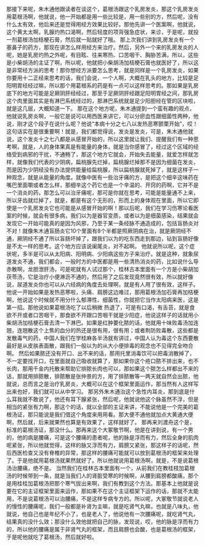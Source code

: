 那接下来呢，朱木通他跟读者在谈这个，葛根汤跟这个乳房发炎，那这个乳房发炎用葛根汤啊，他就说，他一开始都是用一些比较是，用一些别的方，然后呢，没有什么太有效，他后来还是觉得用经方效果比较好。那他先讲一个医案啊，他就说，这个黄太太啊，乳腺灼热口渴啊，然后轻度的项背强急症状，来诊，于是呢，就投一剂葛根汤加桔梗石膏，然后就一贴就好了哦。
那上次我们讲到乳房发炎有一个塞鼻子的药方，那现在讲怎么样用经方来治疗。然后，另外一个来的乳房发炎的人呢，她是乳房灼热之外呢，有目眩、往来寒热、口苦咽干、胸胁苦满，所以，这些是小柴胡汤的主证了啊，所以呢，他就把小柴胡汤加桔梗石膏也就医好了，所以这是非常经方派的思考！那你想经方派要怎么思考，就是同样是一个乳房发炎，如果你要用十二正经来思考的话，我们会说，一个人啊，大概在乳头的地方，比较是足阳明胃经经过嘛，所以那个用葛根系的药是有一点可以这样思考的。那如果是乳房底下的地方可能是足厥阴肝经经过，那至于足厥阴肝经跟足阳明胃经之间，那乳房这个肉里面其实是有淋巴系统经过的，那淋巴系统就是足少阳胆经在管的区块啦，就是这几层，大概知道一下。
那在这个地方呢，朱木通提到一个蛮有趣的观点，他就说乳房炎啊，一般它是说可以用西医来讲它，可以分瘀血性跟细菌性两种，他说，刚才这个段子在说什么呢？他说“本病十分之七八以发热恶寒颤栗开始”，哎！这句话实在是很重要啊！就是，我们都觉得说，发炎是发炎，可是，朱木通他就说，这个发炎十之七八都是从感冒开始的，所以这里就让我们、提醒我们有一种思考啊，就是，人的身体果真是有能量的身体，就是当你感冒了，经过这个区域的经络受到病邪的干扰，不通畅了，那这个地方它就会，开始失去能量，就爱怎样就怎样，就像我们代表的少阴病，扁桃腺先烂掉，扁桃腺烂掉那不是因为细菌在发炎，而是因为少阴经没有办法提供能量给扁桃腺，所以扁桃腺就死掉了，就是这样子一种观念，就是从能量的角度。就像中医有一些治牙痛的方，是把这个细辛这味药在嘴巴里面嚼或者怎么样，那细辛这个药它也是一个辛温的、开窍的药啊，它并不是一个消炎的药，那怎么可以治牙痛呢，那可是你就在思考，可能是能量通不上来，所以牙齿就烂掉了，就是，都是有这个无形的，形而上的身体观在里面，所以它即使是一个乳房发炎它也可能是从感冒开始的啊！那以后呢，我们在学习伤寒论看医案的时候，就会有很多病，我们以为是器官变质，或者以为是细菌感染，结果就会发现它一开始可能真的是因为风邪，乃至于某一条经脉不通造成的，包括盲肠炎对不对！就像朱木通盲肠炎它10个里面有8个半都是照厥阴病在治，就是厥阴经不通，厥阴经不通了所以盲肠坏掉了，跟我们以为的吃东西走到那边，钻到盲肠好像是不太一样的思考。这个地方应该说阑尾炎，对不起啊。
他就说所以呢，这个症状呢，多半是可以从太阳病、阳明病、少阳病这些方子来治疗。就是这种，就象尿道发炎不通，我们都会，一般时方的中医都是用一些清热消炎的药，比如说什么导赤散啊，龙胆泄肝汤，可是呢就有人试过那个，桂林古本里面有一个方是小柴胡加茯苓汤，它是治疗小便淋沥不通的，然后用了之后发现竟然很有效，所以就好像说，尿道发炎你也可以从六经病的角度去处理啊，就是有人用了很有效，这样子。
他说一开始如果是发热恶寒啦，头痛、肩膀这边难过，那用葛根汤加石膏再加桔梗啊，他说这个时候就不用分什么郁滞性、细菌性，你就把它当作太阳病来医，这是第一招。那他说如果葛根汤吃了以后稍微 热退了，可是有口渴，有舌苔，就是食欲不开或者口苦咽干，那食欲不开跟口苦咽干就是少阳症，他说这样子的话就用小柴胡汤加桔梗石膏去清一下淋巴。如果是红肿要化脓的话，他就用十味败毒汤加连翘，连翘散这个上焦的血分的热还是很有用，很有用；或者荆防败毒散，这些都是发散毒气的药，中国人我们在学桂麻各半汤就有讲过，中国人认为毒这个东西要散最好是从皮肤表面散，跟我们一般以为的从大小便排毒的观念也不见得完全吻合啊。
然后如果脓还没有开口、出不来的话，那用托里消毒饮可以把毒消散掉了，不一定要找开口，在里面就自己吸收就算了，那如果你这个疮口脓不排出来，也不长肉，那用千金内托散来帮助它排脓长肉也可以，那如果这个脓怎么样都出不来的话，那就用排脓散，排脓散是张仲景的方，用了排脓散等一两天就自然会出脓，他就说，总而言之是治疗乳房炎，大概可以在这个框架里面运作，那当然有人这样写出来也好，我们就可以从中学习。
那另外朱木通治这个急性内耳炎，那到底是什么耳我就不敢说了，他还有耳下腺紧张，然后呢，他就说他这个脉虽然不浮，但是相当的紧张有力啊，那这个的话，就以全部的主证来讲，不能说他是一个完美的葛根汤证，那只能说是我们借这个角度来用用看。那大便不通他就加点大黄通大便啊，然后就，后来就果然也算是有效果了，这样就好了。
那再来刘渡舟这个是，标准的葛根汤证，那没什么。那再来这个大冢敬节啊，他是在讲到说，有一个男的，他的病是腰痛，可是这个腰痛的患者呢，他的脉是浮而有力，然后全身的肌肉呢紧张，所以他就觉得，这样的脉又浮而有力，肩膀又紧张，那这样子的话呢，然后西医检查又没有脊椎的异常，那这样的腰痛可能就可以放到葛根汤的框架来处理了。于是他就用葛根汤就果然就好了。所以他就说用葛根汤啊，就是，不是说葛根汤治腰痛，绝不是。
当然我们在桂林古本里面有一个，从前我们在教桂枝加葛根汤的时候带到一条，就是当我们人的肾脏受寒的时候啊，从腰到肩膀都酸痛，那个是用桂桂加葛根汤把那个寒气拔出来啊，我们有教到这个方法。那基本上他就是说要在它的主证框架里面来运作，那如果不在这个主证框架下运作的话，那就不太能用，不是说葛根汤可以治腰痛，不是这样专病专方的。所以呢，大冢敬节就说老人的慢性的腰痛呢，我们一般都是补肾为主嘛，就是吃肾气丸嘛，也就是八味丸，他就说，他自己也是年纪不小了，也是老人了，他说他有一次腰痛呢，就吃肾气丸，结果真的没什么效；那没什么效他就把自己的脉，发现说，哎，他的脉是浮而有力的，所以他的腰痛是属于非肾气丸的框架，而且肩膀也会酸，也是葛根汤的框架，于是呢他就吃了葛根汤，然后就好啦。
